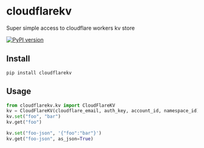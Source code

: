 # cloudflarekv

Super simple access to cloudflare workers kv store

[![PyPI version](https://badge.fury.io/py/cloudflarekv.svg)](https://badge.fury.io/py/cloudflarekv)

## Install

`pip install cloudflarekv`

## Usage

```python
from cloudflarekv.kv import CloudFlareKV
kv = CloudFlareKV(cloudflare_email, auth_key, account_id, namespace_id)
kv.set("foo", "bar")
kv.get("foo")

kv.set("foo-json", '{"foo":"bar"}')
kv.get("foo-json", as_json=True)
```

